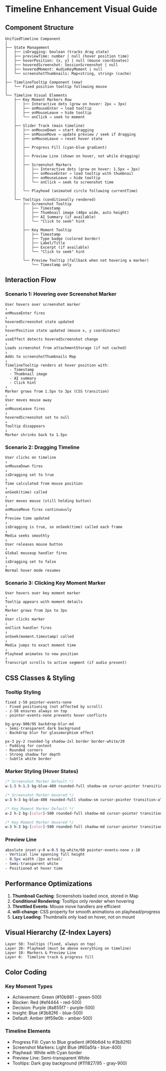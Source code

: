 # Timeline Enhancement Visual Guide

## Component Structure

```
UnifiedTimeline Component
│
├── State Management
│   ├── isDragging: boolean (tracks drag state)
│   ├── previewTime: number | null (hover position time)
│   ├── hoverPosition: {x, y} | null (mouse coordinates)
│   ├── hoveredScreenshot: SessionScreenshot | null
│   ├── hoveredMoment: AudioKeyMoment | null
│   └── screenshotThumbnails: Map<string, string> (cache)
│
├── TimelineTooltip Component (new)
│   └── Fixed position tooltip following mouse
│
└── Timeline Visual Elements
    ├── Key Moment Markers Row
    │   ├── Interactive dots (grow on hover: 2px → 3px)
    │   ├── onMouseEnter → load tooltip
    │   ├── onMouseLeave → hide tooltip
    │   └── onClick → seek to moment
    │
    ├── Slider Track (main timeline)
    │   ├── onMouseDown → start dragging
    │   ├── onMouseMove → update preview / seek if dragging
    │   ├── onMouseLeave → reset hover state
    │   │
    │   ├── Progress Fill (cyan-blue gradient)
    │   │
    │   ├── Preview Line (shown on hover, not while dragging)
    │   │
    │   ├── Screenshot Markers
    │   │   ├── Interactive dots (grow on hover: 1.5px → 3px)
    │   │   ├── onMouseEnter → load tooltip with thumbnail
    │   │   ├── onMouseLeave → hide tooltip
    │   │   └── onClick → seek to screenshot time
    │   │
    │   └── Playhead (animated circle following currentTime)
    │
    └── Tooltips (conditionally rendered)
        ├── Screenshot Tooltip
        │   ├── Timestamp
        │   ├── Thumbnail image (48px wide, auto height)
        │   ├── AI Summary (if available)
        │   └── "Click to seek" hint
        │
        ├── Key Moment Tooltip
        │   ├── Timestamp
        │   ├── Type badge (colored border)
        │   ├── Label/Title
        │   ├── Excerpt (if available)
        │   └── "Click to seek" hint
        │
        └── Preview Tooltip (fallback when not hovering a marker)
            └── Timestamp only
```

## Interaction Flow

### Scenario 1: Hovering over Screenshot Marker
```
User hovers over screenshot marker
↓
onMouseEnter fires
↓
hoveredScreenshot state updated
↓
hoverPosition state updated (mouse x, y coordinates)
↓
useEffect detects hoveredScreenshot change
↓
Loads screenshot from attachmentStorage (if not cached)
↓
Adds to screenshotThumbnails Map
↓
TimelineTooltip renders at hover position with:
  - Timestamp
  - Thumbnail image
  - AI summary
  - Click hint
↓
Marker grows from 1.5px to 3px (CSS transition)
↓
User moves mouse away
↓
onMouseLeave fires
↓
hoveredScreenshot set to null
↓
Tooltip disappears
↓
Marker shrinks back to 1.5px
```

### Scenario 2: Dragging Timeline
```
User clicks on timeline
↓
onMouseDown fires
↓
isDragging set to true
↓
Time calculated from mouse position
↓
onSeek(time) called
↓
User moves mouse (still holding button)
↓
onMouseMove fires continuously
↓
Preview time updated
↓
isDragging is true, so onSeek(time) called each frame
↓
Media seeks smoothly
↓
User releases mouse button
↓
Global mouseup handler fires
↓
isDragging set to false
↓
Normal hover mode resumes
```

### Scenario 3: Clicking Key Moment Marker
```
User hovers over key moment marker
↓
Tooltip appears with moment details
↓
Marker grows from 2px to 3px
↓
User clicks marker
↓
onClick handler fires
↓
onSeek(moment.timestamp) called
↓
Media jumps to exact moment time
↓
Playhead animates to new position
↓
Transcript scrolls to active segment (if audio present)
```

## CSS Classes & Styling

### Tooltip Styling
```
fixed z-50 pointer-events-none
- Fixed positioning (not affected by scroll)
- z-50 ensures always on top
- pointer-events-none prevents hover conflicts

bg-gray-900/95 backdrop-blur-md
- Semi-transparent dark background
- Backdrop blur for glassmorphism effect

px-3 py-2 rounded-lg shadow-2xl border border-white/20
- Padding for content
- Rounded corners
- Strong shadow for depth
- Subtle white border
```

### Marker Styling (Hover States)
```css
/* Screenshot Marker Default */
w-1.5 h-1.5 bg-blue-400 rounded-full shadow-sm cursor-pointer transition-all z-10

/* Screenshot Marker Hovered */
w-3 h-3 bg-blue-400 rounded-full shadow-sm cursor-pointer transition-all z-10

/* Key Moment Marker Default */
w-2 h-2 bg-[color]-500 rounded-full shadow-md cursor-pointer transition-all

/* Key Moment Marker Hovered */
w-3 h-3 bg-[color]-500 rounded-full shadow-md cursor-pointer transition-all
```

### Preview Line
```css
absolute inset-y-0 w-0.5 bg-white/60 pointer-events-none z-10
- Vertical line spanning full height
- 0.5px width (2px actual)
- Semi-transparent white
- Positioned at hover time
```

## Performance Optimizations

1. **Thumbnail Caching**: Screenshots loaded once, stored in Map
2. **Conditional Rendering**: Tooltips only render when hovering
3. **Throttled Events**: Mouse move handlers are efficient
4. **will-change**: CSS property for smooth animations on playhead/progress
5. **Lazy Loading**: Thumbnails only load on hover, not on mount

## Visual Hierarchy (Z-Index Layers)

```
Layer 50: Tooltips (fixed, always on top)
Layer 20: Playhead (must be above everything on timeline)
Layer 10: Markers & Preview Line
Layer 0:  Timeline track & progress fill
```

## Color Coding

### Key Moment Types
- Achievement: Green (#10b981 - green-500)
- Blocker: Red (#ef4444 - red-500)
- Decision: Purple (#a855f7 - purple-500)
- Insight: Blue (#3b82f6 - blue-500)
- Default: Amber (#f59e0b - amber-500)

### Timeline Elements
- Progress Fill: Cyan to Blue gradient (#06b6d4 to #3b82f6)
- Screenshot Markers: Light Blue (#60a5fa - blue-400)
- Playhead: White with Cyan border
- Preview Line: Semi-transparent White
- Tooltips: Dark gray background (#111827/95 - gray-900)
